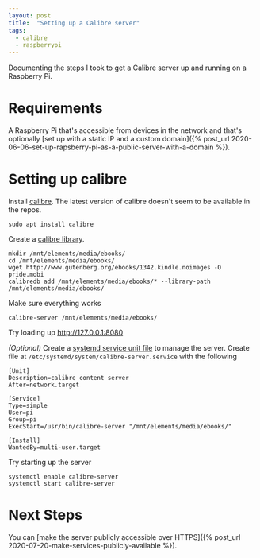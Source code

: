 ```yaml
---
layout: post
title:  "Setting up a Calibre server"
tags:
  - calibre
  - raspberrypi
---
```


Documenting the steps I took to get a Calibre server up and running on a Raspberry Pi.

# Requirements
A Raspberry Pi that's accessible from devices in the network and that's optionally [set up with a
static IP and a custom domain]({% post_url 2020-06-06-set-up-rapsberry-pi-as-a-public-server-with-a-domain %}).

# Setting up calibre
Install [calibre]. The latest version of calibre doesn't seem to be available in the repos.

```
sudo apt install calibre
```

Create a [calibre library].
```
mkdir /mnt/elements/media/ebooks/
cd /mnt/elements/media/ebooks/
wget http://www.gutenberg.org/ebooks/1342.kindle.noimages -O pride.mobi
calibredb add /mnt/elements/media/ebooks/* --library-path /mnt/elements/media/ebooks/
```
Make sure everything works
```
calibre-server /mnt/elements/media/ebooks/
```
Try loading up <http://127.0.0.1:8080>

*(Optional)* Create a [systemd service unit file] to manage the server. Create file at
`/etc/systemd/system/calibre-server.service` with the following
```
[Unit]
Description=calibre content server
After=network.target

[Service]
Type=simple
User=pi
Group=pi
ExecStart=/usr/bin/calibre-server "/mnt/elements/media/ebooks/"

[Install]
WantedBy=multi-user.target
```
Try starting up the server
```
systemctl enable calibre-server
systemctl start calibre-server
```

# Next Steps
You can [make the server publicly accessible over HTTPS]({% post_url 2020-07-20-make-services-publicly-available %}).

[calibre]: https://calibre-ebook.com/
[calibre library]: https://www.digitalocean.com/community/tutorials/how-to-create-a-calibre-ebook-server-on-ubuntu-14-04
[systemd service unit file]: https://manual.calibre-ebook.com/server.html#id13

